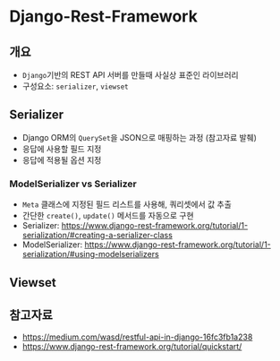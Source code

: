 # Django-Rest-Framework

## 개요

* `Django`기반의 REST API 서버를 만들때 사실상 표준인 라이브러리
* 구성요소: `serializer`, `viewset`



## Serializer

* Django ORM의 `QuerySet`을 JSON으로 매핑하는 과정 (참고자료 발췌)
* 응답에 사용할 필드 지정
* 응답에 적용될 옵션 지정



### ModelSerializer vs Serializer

* `Meta` 클래스에 지정된 필드 리스트를 사용해, 쿼리셋에서 값 추출
* 간단한 `create()`, `update()` 메서드를 자동으로 구현
* Serializer: https://www.django-rest-framework.org/tutorial/1-serialization/#creating-a-serializer-class
* ModelSerializer: https://www.django-rest-framework.org/tutorial/1-serialization/#using-modelserializers



## Viewset



## 참고자료

* https://medium.com/wasd/restful-api-in-django-16fc3fb1a238
* https://www.django-rest-framework.org/tutorial/quickstart/
